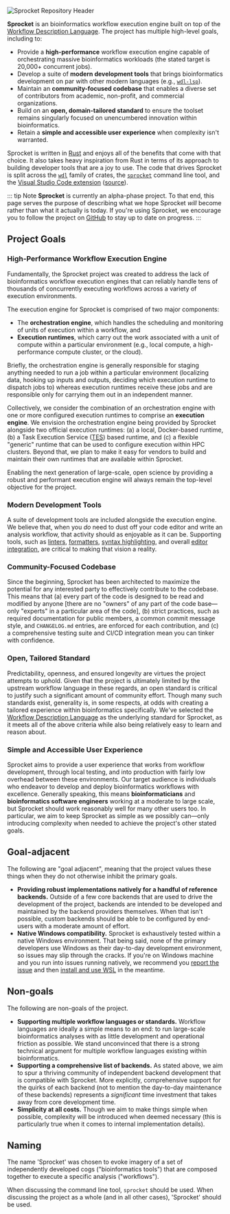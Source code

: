 ![Sprocket Repository Header](/public/repo-header.png)

**Sprocket** is an bioinformatics workflow execution engine built on top of the
[Workflow Description Language](https://openwdl.org). The project has multiple
high-level goals, including to:

- Provide a **high-performance** workflow execution engine capable of
  orchestrating massive bioinformatics workloads (the stated target is 20,000+
  concurrent jobs).
- Develop a suite of **modern development tools** that brings bioinformatics
  development on par with other modern languages (e.g.,
  [`wdl-lsp`](https://github.com/stjude-rust-labs/wdl/tree/main/wdl-lsp)).
- Maintain an **community-focused codebase** that enables a diverse set of
  contributors from academic, non-profit, and commercial organizations.
- Build on an **open, domain-tailored standard** to ensure the toolset remains
  singularly focused on unencumbered innovation within bioinformatics.
- Retain a **simple and accessible user experience** when complexity isn't warranted.

Sprocket is written in [Rust](https://www.rust-lang.org/) and enjoys all of the
benefits that come with that choice. It also takes heavy inspiration from Rust
in terms of its approach to building developer tools that are a joy to use. The
code that drives Sprocket is split across the [`wdl`] family of crates, the
[`sprocket`] command line tool, and the [Visual Studio Code extension]
([source](https://github.com/stjude-rust-labs/sprocket-vscode)).

::: tip Note
**Sprocket** is currently an alpha-phase project. To that end,
this page serves the purpose of describing what we hope Sprocket _will_ become
rather than what it actually is today. If you're using Sprocket, we encourage
you to follow the project on
[GitHub](https://github.com/stjude-rust-labs/sprocket) to stay up to date on
progress.
:::

## Project Goals

### High-Performance Workflow Execution Engine

Fundamentally, the Sprocket project was created to address the lack of
bioinformatics workflow execution engines that can reliably handle tens of
thousands of concurrently executing workflows across a
variety of execution environments.

The execution engine for Sprocket is comprised of two major components:

- The **orchestration engine**, which handles the scheduling and monitoring of
  units of execution within a workflow, and
- **Execution runtimes**, which carry out the work associated with a unit of
  compute within a particular environment (e.g., local compute, a
  high-performance compute cluster, or the cloud).

Briefly, the orchestration engine is generally responsible for staging anything
needed to run a job within a particular environment (localizing data, hooking up
inputs and outputs, deciding which execution runtime to dispatch jobs to)
whereas execution runtimes receive these jobs and are responsible only for
carrying them out in an independent manner.

Collectively, we consider the combination of an orchestration engine with one or
more configured execution runtimes to comprise an **execution engine**. We
envision the orchestration engine being provided by Sprocket alongside two
official execution runtimes: (a) a local, Docker-based runtime, (b) a Task
Execution Service ([TES]) based runtime, and (c) a flexible "generic" runtime
that can be used to configure execution within HPC clusters. Beyond that, we
plan to make it easy for vendors to build and maintain their own runtimes that
are available within Sprocket.

Enabling the next generation of large-scale, open science by providing a robust
and performant execution engine will always remain the top-level objective for
the project.

### Modern Development Tools

A suite of development tools are included alongside the execution engine. We
believe that, when you _do_ need to dust off your code editor and write an
analysis workflow, that activity should as enjoyable as it can be. Supporting
tools, such as
[linters](https://github.com/stjude-rust-labs/wdl/tree/main/wdl-lint),
[formatters](https://github.com/stjude-rust-labs/wdl/tree/main/wdl-format),
[syntax
highlighting](https://github.com/stjude-rust-labs/sprocket-vscode/blob/main/syntaxes/wdl.tmGrammar.json),
and overall [editor
integration](https://github.com/stjude-rust-labs/wdl/tree/main/wdl-lsp), are
critical to making that vision a reality.

### Community-Focused Codebase

Since the beginning, Sprocket has been architected to maximize the potential for
any interested party to effectively contribute to the codebase. This means that
(a) every part of the code is designed to be read and modified by anyone [there
are no "owners" of any part of the code base—only "experts" in a particular area
of the code], (b) strict practices, such as required documentation for public
members, a common commit message style, and `CHANGELOG.md` entries, are enforced
for each contribution, and (c) a comprehensive testing suite and CI/CD
integration mean you can tinker with confidence.

### Open, Tailored Standard

Predictability, openness, and ensured longevity are virtues the project attempts
to uphold. Given that the project is ultimately limited by the upstream workflow
language in these regards, an open standard is critical to justify such a
significant amount of community effort. Though many such standards exist,
generality is, in some respects, at odds with creating a tailored experience
within bioinformatics specifically. We've selected the [Workflow Description
Language] as the underlying standard for Sprocket, as it meets all of the above
criteria while also being relatively easy to learn and reason about.

### Simple and Accessible User Experience

Sprocket aims to provide a user experience that works from workflow development,
through local testing, and into production with fairly low overhead between
these environments. Our target audience is individuals who endeavor to develop
and deploy bioinformatics workflows with excellence. Generally speaking, this
means **bioinformaticians** and **bioinformatics software engineers** working at
a moderate to large scale, but Sprocket should work reasonably well for many
other users too. In particular, we aim to keep Sprocket as simple as we possibly
can—only introducing complexity when needed to achieve the project's other
stated goals.

## Goal-adjacent

The following are "goal adjacent", meaning that the project values these things
when they do not otherwise inhibit the primary goals.

- **Providing robust implementations natively for a handful of reference
  backends.** Outside of a few core backends that are used to drive the
  development of the project, backends are intended to be developed and
  maintained by the backend providers themselves. When that isn't possible,
  custom backends should be able to be configured by end-users with a moderate
  amount of effort.
- **Native Windows compatibility.** Sprocket is exhaustively tested within a
  native Windows environment. That being said, none of the primary developers
  use Windows as their day-to-day development environment, so issues may slip
  through the cracks. If you're on Windows machine and you run into issues
  running natively, we recommend you [report the
  issue](https://github.com/stjude-rust-labs/sprocket/issues) and then [install
  and use WSL](https://learn.microsoft.com/en-us/windows/wsl/install) in the
  meantime.

## Non-goals

The following are non-goals of the project.

- **Supporting multiple workflow languages or standards.** Workflow
  languages are ideally a simple means to an end: to run large-scale
  bioinformatics analyses with as little development and operational friction as
  possible. We stand unconvinced that there is a strong technical argument for
  multiple workflow languages existing within bioinformatics.
- **Supporting a comprehensive list of backends.** As stated above, we aim to
  spur a thriving community of independent backend development that is
  compatible with Sprocket. More explicitly, comprehensive support for the quirks of
  each backend (not to mention the day-to-day maintenance of these backends) represents a
  _significant_ time investment that takes away from core development time.
- **Simplicity at all costs.** Though we aim to make things simple when
  possible, complexity will be introduced when deemed necessary (this is
  particularly true when it comes to internal implementation details).

## Naming

The name 'Sprocket' was chosen to evoke imagery of a set of independently
developed cogs ("bioinformatics tools") that are composed together to execute a
specific analysis ("workflows").

When discussing the command line tool, `sprocket` should be used. When
discussing the project as a whole (and in all other cases), 'Sprocket' should be
used.

[`wdl`]: https://github.com/stjude-rust-labs/wdl
[`sprocket`]: https://github.com/stjude-rust-labs/sprocket
[TES]: https://www.ga4gh.org/product/task-execution-service-tes
[Visual Studio Code extension]: https://marketplace.visualstudio.com/items?itemName=stjude-rust-labs.sprocket-vscode
[Workflow Description Language]: https://openwdl.org
